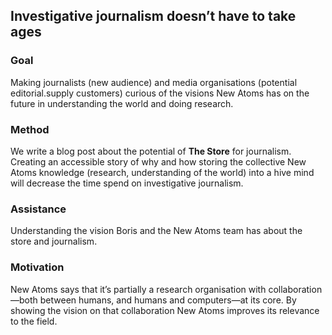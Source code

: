 ## Investigative journalism doesn’t have to take ages 

### Goal

Making journalists (new audience) and media organisations (potential editorial.supply customers) curious of the visions New Atoms has on the future in understanding the world and doing research. 

### Method

We write a blog post about the potential of **The Store** for journalism. Creating an accessible story of why and how storing the collective New Atoms knowledge (research, understanding of the world) into a hive mind will decrease the time spend on investigative journalism. 

### Assistance

Understanding the vision Boris and the New Atoms team has about the store and journalism.

### Motivation

New Atoms says that it’s partially a research organisation with collaboration—both between humans, and humans and computers—at its core. By showing the vision on that collaboration New Atoms improves its relevance to the field.     


